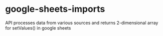 # google-sheets-imports
API processes data from various sources and returns 2-dimensional array for setValues() in google sheets
